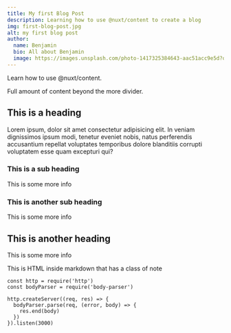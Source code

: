 ```yaml
---
title: My first Blog Post
description: Learning how to use @nuxt/content to create a blog
img: first-blog-post.jpg
alt: my first blog post
author:
  name: Benjamin
  bio: All about Benjamin
  image: https://images.unsplash.com/photo-1417325384643-aac51acc9e5d?q=75&fm=jpg&w=400&fit=max
---
```


Learn how to use @nuxt/content.
<!--more-->
Full amount of content beyond the more divider.

## This is a heading

Lorem ipsum, dolor sit amet consectetur adipisicing elit. In veniam dignissimos ipsum modi, tenetur eveniet nobis, natus perferendis accusantium repellat voluptates temporibus dolore blanditiis corrupti voluptatem esse quam excepturi qui?

### This is a sub heading

This is some more info

### This is another sub heading

This is some more info

## This is another heading

This is some more info

<div class="bg-blue-500 text-white p-4 mb-4">
  This is HTML inside markdown that has a class of note
</div>

```js{1,4}[server.js]
const http = require('http')
const bodyParser = require('body-parser')

http.createServer((req, res) => {
  bodyParser.parse(req, (error, body) => {
    res.end(body)
  })
}).listen(3000)
```